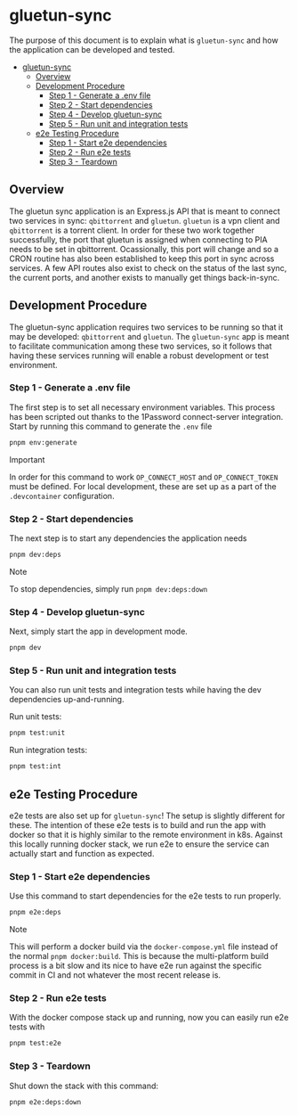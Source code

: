 # gluetun-sync

The purpose of this document is to explain what is `gluetun-sync` and how the application can be developed and tested.

- [gluetun-sync](#gluetun-sync)
  - [Overview](#overview)
  - [Development Procedure](#development-procedure)
    - [Step 1 - Generate a .env file](#step-1---generate-a-env-file)
    - [Step 2 - Start dependencies](#step-2---start-dependencies)
    - [Step 4 - Develop gluetun-sync](#step-4---develop-gluetun-sync)
    - [Step 5 - Run unit and integration tests](#step-5---run-unit-and-integration-tests)
  - [e2e Testing Procedure](#e2e-testing-procedure)
    - [Step 1 - Start e2e dependencies](#step-1---start-e2e-dependencies)
    - [Step 2 - Run e2e tests](#step-2---run-e2e-tests)
    - [Step 3 - Teardown](#step-3---teardown)

## Overview

The gluetun sync application is an Express.js API that is meant to connect two services in sync: `qbittorrent` and `gluetun`. `gluetun` is a vpn client and `qbittorrent` is a torrent client. In order for these two work together successfully, the port that gluetun is assigned when connecting to PIA needs to be set in qbittorrent. Ocassionally, this port will change and so a CRON routine has also been established to keep this port in sync across services. A few API routes also exist to check on the status of the last sync, the current ports, and another exists to manually get things back-in-sync.

## Development Procedure

The gluetun-sync application requires two services to be running so that it may be developed: `qbittorrent` and `gluetun`. The `gluetun-sync` app is meant to facilitate communication among these two services, so it follows that having these services running will enable a robust development or test environment.

### Step 1 - Generate a .env file

The first step is to set all necessary environment variables. This process has been scripted out thanks to the 1Password connect-server integration. Start by running this command to generate the `.env` file

```sh
pnpm env:generate
```

> [!IMPORTANT]
> In order for this command to work `OP_CONNECT_HOST` and `OP_CONNECT_TOKEN` must be defined. For local development, these are set up as a part of the `.devcontainer` configuration.

### Step 2 - Start dependencies

The next step is to start any dependencies the application needs

```sh
pnpm dev:deps
```

> [!NOTE]
> To stop dependencies, simply run `pnpm dev:deps:down`

### Step 4 - Develop gluetun-sync

Next, simply start the app in development mode.

```sh
pnpm dev
```

### Step 5 - Run unit and integration tests

You can also run unit tests and integration tests while having the dev dependencies up-and-running.

Run unit tests:

```sh
pnpm test:unit
```

Run integration tests:

```sh
pnpm test:int
```

## e2e Testing Procedure

e2e tests are also set up for `gluetun-sync`! The setup is slightly different for these. The intention of these e2e tests is to build and run the app with docker so that it is highly similar to the remote environment in k8s. Against this locally running docker stack, we run e2e to ensure the service can actually start and function as expected.

### Step 1 - Start e2e dependencies

Use this command to start dependencies for the e2e tests to run properly.

```sh
pnpm e2e:deps
```

> [!NOTE]
> This will perform a docker build via the `docker-compose.yml` file instead of the normal `pnpm docker:build`. This is because the multi-platform build process is a bit slow and its nice to have e2e run against the specific commit in CI and not whatever the most recent release is.

### Step 2 - Run e2e tests

With the docker compose stack up and running, now you can easily run e2e tests with

```sh
pnpm test:e2e
```

### Step 3 - Teardown

Shut down the stack with this command:

```sh
pnpm e2e:deps:down
```
